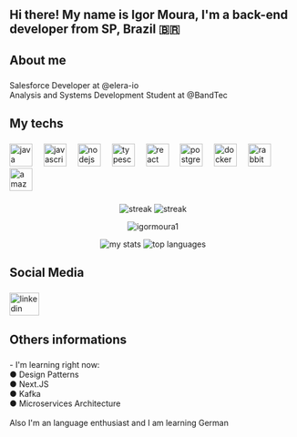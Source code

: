 <h2 align="left">Hi there! My name is Igor Moura, I'm a back-end developer from SP, Brazil 🇧🇷</h2>

###

<h2 align="left">About me</h2>

###

<p align="left">Salesforce Developer at @elera-io<br>Analysis and Systems Development Student at @BandTec</p>

###

<h2 align="left">My techs</h2>

###

<div align="left">
  <img src="https://skillicons.dev/icons?i=java" height="40" alt="java logo"  />
  <img width="12" />
  <img src="https://cdn.jsdelivr.net/gh/devicons/devicon/icons/javascript/javascript-original.svg" height="40" alt="javascript logo"  />
  <img width="12" />
  <img src="https://skillicons.dev/icons?i=nodejs" height="40" alt="nodejs logo"  />
  <img width="12" />
  <img src="https://cdn.jsdelivr.net/gh/devicons/devicon/icons/typescript/typescript-original.svg" height="40" alt="typescript logo"  />
  <img width="12" />
  <img src="https://cdn.jsdelivr.net/gh/devicons/devicon/icons/react/react-original.svg" height="40" alt="react logo"  />
  <img width="12" />
  <img src="https://skillicons.dev/icons?i=postgres" height="40" alt="postgresql logo"  />
  <img width="12" />
  <img src="https://skillicons.dev/icons?i=docker" height="40" alt="docker logo"  />
  <img width="12" />
  <img src="https://skillicons.dev/icons?i=rabbitmq" height="40" alt="rabbitmq logo"  />
  <img width="12" />
  <img src="https://skillicons.dev/icons?i=aws" height="40" alt="amazonwebservices logo"  />
</div>

###

<div align="center">
<img alt="streak" src="https://github-readme-streak-stats.herokuapp.com/?user=IgorMoura1&theme=darcula&hide_border=true"/>
<img alt="streak" src="https://streak-stats.demolab.com/?user=IgorMoura1&theme=dark)"/>
<p><img align="center" src="https://github-readme-streak-stats.herokuapp.com/?user=igormoura1&theme=dark" alt="igormoura1" /></p>
<img alt="my stats" src="https://github-readme-stats.vercel.app/api?username=IgorMoura1&theme=darcula&show_icons=true&hide_border=true&count_private=true"/>
<img alt="top languages" src="https://github-readme-stats.vercel.app/api/top-langs/?username=IgorMoura1&theme=darcula&show_icons=true&hide_border=true&layout=compact"/>
</div>

###

<h2 align="left">Social Media</h2>

###

<div align="left">
  <a href="https://www.linkedin.com/in/igor-moura-a412a9175/" target="_blank">
    <img src="https://raw.githubusercontent.com/maurodesouza/profile-readme-generator/master/src/assets/icons/social/linkedin/default.svg" width="52" height="40" alt="linkedin logo"  />
  </a>
</div>

###

<h2 align="left">Others informations</h2>

###

<p align="left">- I'm learning right now:<br>● Design Patterns<br>● Next.JS<br>● Kafka<br>● Microservices Architecture<br><br>Also I'm an language enthusiast and I am learning German</p>

###
